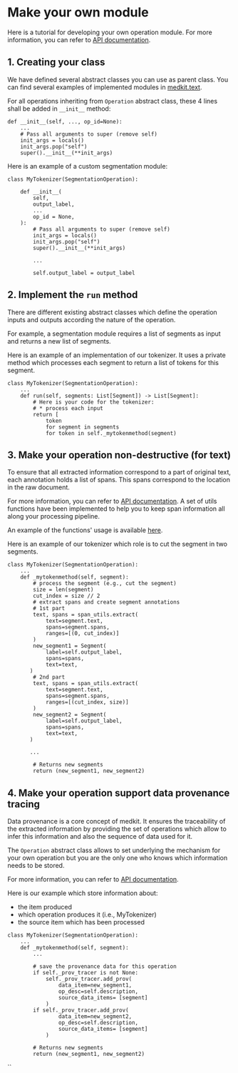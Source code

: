 # Make your own module

Here is a tutorial for developing your own operation module.
For more information, you can refer to [API documentation](api:core:operations).

## 1. Creating your class

We have defined several abstract classes you can use as parent class.
You can find several examples of implemented modules in [medkit.text](../api/text).

For all operations inheriting from `Operation` abstract class, these 4 lines
shall be added in `__init__` method:
```
def __init__(self, ..., op_id=None):
    ...
    # Pass all arguments to super (remove self)
    init_args = locals()
    init_args.pop("self")
    super().__init__(**init_args)
```

Here is an example of a custom segmentation module:
```
class MyTokenizer(SegmentationOperation):

    def __init__(
        self,
        output_label,
        ...
        op_id = None,
    ):
        # Pass all arguments to super (remove self)
        init_args = locals()
        init_args.pop("self")
        super().__init__(**init_args)

        ...

        self.output_label = output_label
```

## 2. Implement the `run` method

There are different existing abstract classes which define the operation inputs
and outputs according the nature of the operation.

For example, a segmentation module requires a list of segments as input and
returns a new list of segments.

Here is an example of an implementation of our tokenizer. It uses a private 
method which processes each segment to return a list of tokens for this 
segment.

```
class MyTokenizer(SegmentationOperation):
    ...
    def run(self, segments: List[Segment]) -> List[Segment]:
        # Here is your code for the tokenizer:
        # * process each input
        return [
            token
            for segment in segments
            for token in self._mytokenmethod(segment) 
```

## 3. Make your operation non-destructive (for text)

To ensure that all extracted information correspond to a part of original 
text, each annotation holds a list of spans. This spans correspond to the 
location in the raw document.

For more information, you can refer to [API documentation](api:core:span).
A set of utils functions have been implemented to help you to keep span 
information all along your processing pipeline.

An example of the functions' usage is available [here](../examples/spans).

Here is an example of our tokenizer which role is to cut the segment in two 
segments.

```
class MyTokenizer(SegmentationOperation):
    ...
    def _mytokenmethod(self, segment):
        # process the segment (e.g., cut the segment)
        size = len(segment)
        cut_index = size // 2
        # extract spans and create segment annotations
        # 1st part
        text, spans = span_utils.extract(
            text=segment.text,
            spans=segment.spans,
            ranges=[(0, cut_index)]
        )
        new_segment1 = Segment(
            label=self.output_label,
            spans=spans,
            text=text,
       ) 
        # 2nd part
        text, spans = span_utils.extract(
            text=segment.text,
            spans=segment.spans,
            ranges=[(cut_index, size)]
        )
        new_segment2 = Segment(
            label=self.output_label,
            spans=spans,
            text=text,
       ) 

       ...

        # Returns new segments
        return (new_segment1, new_segment2)
```

## 4. Make your operation support data provenance tracing

Data provenance is a core concept of medkit.
It ensures the traceability of the extracted information by providing the 
set of operations which allow to infer this information and also the 
sequence of data used for it.

The `Operation` abstract class allows to set underlying the mechanism for 
your own operation but you are the only one who knows which information 
needs to be stored. 

For more information, you can refer to [API documentation](api:core:provenance).

Here is our example which store information about:
* the item produced
* which operation produces it (i.e., MyTokenizer)
* the source item which has been processed

```
class MyTokenizer(SegmentationOperation):
    ...
    def _mytokenmethod(self, segment):
        ...
        
        # save the provenance data for this operation
        if self._prov_tracer is not None:
            self._prov_tracer.add_prov(
                data_item=new_segment1,
                op_desc=self.description,
                source_data_items= [segment]
            )
        if self._prov_tracer.add_prov(
                data_item=new_segment2,
                op_desc=self.description,
                source_data_items= [segment]
            )

        # Returns new segments
        return (new_segment1, new_segment2)
```
``